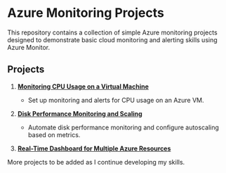 # Azure Monitoring Projects

This repository contains a collection of simple Azure monitoring projects designed to demonstrate basic cloud monitoring and alerting skills using Azure Monitor.


## Projects

1. **[Monitoring CPU Usage on a Virtual Machine](./Project-CPU-monitoring/README.md)**
   - Set up monitoring and alerts for CPU usage on an Azure VM.

2. **[Disk Performance Monitoring and Scaling](./Project-disk-scaling/README.md)**
   - Automate disk performance monitoring and configure autoscaling based on metrics.
  
3. **[Real-Time Dashboard for Multiple Azure Resources](./Project%203:%20Real-Time%20Dashboard%20for%20Multiple%20Azure%20Resources/README.md)**


More projects to be added as I continue developing my skills.
